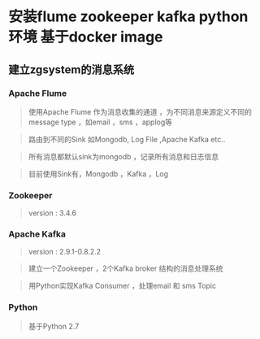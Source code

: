 # 安装flume zookeeper kafka python 环境 基于docker image

## 建立zgsystem的消息系统

### Apache Flume

  > 使用Apache Flume 作为消息收集的通道 ，为不同消息来源定义不同的message type ，如email ，sms ，applog等

  > 路由到不同的Sink 如Mongodb, Log File ,Apache Kafka etc..

  > 所有消息都默认sink为mongodb ，记录所有消息和日志信息

  > 目前使用Sink有，Mongodb ，Kafka ，Log

### Zookeeper

  > version : 3.4.6

### Apache Kafka

  > version : 2.9.1-0.8.2.2

  > 建立一个Zookeeper ，2个Kafka broker 结构的消息处理系统

  > 用Python实现Kafka Consumer ，处理email 和 sms Topic

### Python

  > 基于Python 2.7
